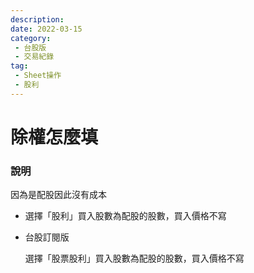 ```yaml
---
description:
date: 2022-03-15
category:
 - 台股版
 - 交易紀錄
tag:
 - Sheet操作
 - 股利
---
```


# 除權怎麼填

  
### 說明

  因為是配股因此沒有成本

  - <Badge text="台股免費版" vertical="middle"/>

    選擇「股利」買入股數為配股的股數，買入價格不寫

  - <Badge type="warning">台股訂閱版</Badge>

    選擇「股票股利」買入股數為配股的股數，買入價格不寫